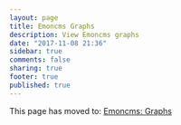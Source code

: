 ```yaml
---
layout: page
title: Emoncms Graphs
description: View Emoncms graphs
date: "2017-11-08 21:36"
sidebar: true
comments: false
sharing: true
footer: true
published: true
---
```


This page has moved to: [Emoncms: Graphs](/emoncms/graphs/)

